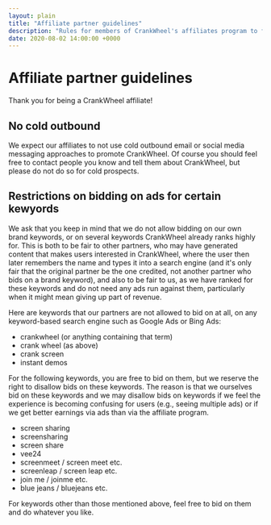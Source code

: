 ```yaml
---
layout: plain
title: "Affiliate partner guidelines"
description: "Rules for members of CrankWheel's affiliates program to follow."
date: 2020-08-02 14:00:00 +0000
---
```


# Affiliate partner guidelines

Thank you for being a CrankWheel affiliate!

## No cold outbound

We expect our affiliates to not use cold outbound email or social media messaging approaches to promote CrankWheel. Of course you should feel free to contact people you know and tell them about CrankWheel, but please do not do so for cold prospects.

## Restrictions on bidding on ads for certain kewyords

We ask that you keep in mind that we do not allow bidding on our own brand keywords, or on several keywords CrankWheel already ranks highly for. This is both to be fair to other partners, who may have generated content that makes users interested in CrankWheel, where the user then later remembers the name and types it into a search engine (and it's only fair that the original partner be the one credited, not another partner who bids on a brand keyword), and also to be fair to us, as we have ranked for these keywords and do not need any ads run against them, particularly when it might mean giving up part of revenue.

Here are keywords that our partners are not allowed to bid on at all, on any keyword-based search engine such as Google Ads or Bing Ads:

   * crankwheel (or anything containing that term)
   * crank wheel (as above)
   * crank screen
   * instant demos

For the following keywords, you are free to bid on them, but we reserve the right to disallow bids on these keywords. The reason is that we ourselves bid on these keywords and we may disallow bids on keywords if we feel the experience is becoming confusing for users (e.g., seeing multiple ads) or if we get better earnings via ads than via the affiliate program.

   * screen sharing
   * screensharing
   * screen share
   * vee24
   * screenmeet / screen meet etc.
   * screenleap / screen leap etc.
   * join me / joinme etc.
   * blue jeans / bluejeans etc.

For keywords other than those mentioned above, feel free to bid on them and do whatever you like.
